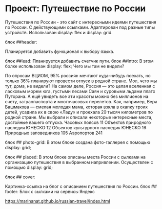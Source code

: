 # Проект: Путешествие по России

Путешествия по России - это сайт с интересными идеями путешествия по России. С действующими ссылками. Адаптирован под разные типы устройств. Использован display: flex и display: grid.

блок ##header:

Планируется добавить функционал к выбору языка.

блок ##lead:
Планируется добавить счетчик пути.
блок ##intro:
В этом болке использован display: flex;
Чего мы там не видели?

По опросам ВЦИОМ, 95% россиян мечтают куда-нибудь поехать, но только 36% планируют провести отпуск в родной стране. Мол, чего мы тут, дома, не видели? На самом деле, Россия — это целая вселенная с ласковым морем юга, густыми лесами Саян и суровыми льдами плато Путорана. А ещё увидеть все эти красоты можно без миллионов на счету, загранпаспорта и многочасовых перелетов. Как, например, Вера Башмакова — смелая молодая мама, которая взяла в охапку троих детей, усадила их в свою «Ладу» и проехала 20 тысяч километров по родной стране. Мы выбрали и описали некоторые интересные места, достойные вашего отпуска.
Часовых поясов 11
Объектов природного наследия ЮНЕСКО 12
Объектов культурного наследия ЮНЕСКО 16
Природных заповедников 105
Аэропортов 241

блок ## photo-grid:
В этом блоке создана фото-галлерея с помощью display: grid;

блок ## placed:
В этом блоке описаны места России с сылками на организацию путешествия в выбранном напривлении. Осуществлен с помощью display: grid;

блок ## cover:

Картинка-ссылка на блог с описанием путешествия по России.
блок ## footer:
Блок с сылками на сервисы Яндекс

https://marinanat.github.io/russian-travel/index.html 
